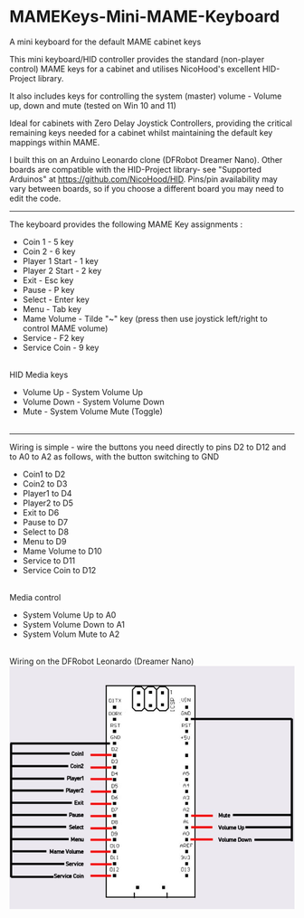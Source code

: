 # MAMEKeys-Mini-MAME-Keyboard
A mini keyboard for the default MAME cabinet keys 

This mini keyboard/HID controller provides the standard (non-player control) MAME keys for a cabinet and utilises NicoHood's excellent HID-Project library. 

It also includes keys for controlling the system (master) volume - Volume up, down and mute (tested on Win 10 and 11)

Ideal for cabinets with Zero Delay Joystick Controllers, providing the critical remaining keys needed for a cabinet whilst maintaining the default key mappings within MAME. 

I built this on an Arduino Leonardo clone (DFRobot Dreamer Nano). Other boards are compatible with the HID-Project library- see "Supported Arduinos" at https://github.com/NicoHood/HID. Pins/pin availability may vary between boards, so if you choose a different board you may need to edit the code. 

---
The keyboard provides the following MAME Key assignments :
 - Coin 1 - 5 key<br>
 - Coin 2 - 6 key<br>
 - Player 1 Start - 1 key<br>
 - Player 2 Start - 2 key<br>
 - Exit - Esc key<br>
 - Pause - P key<br>
 - Select - Enter key<br>
 - Menu  - Tab key<br>
 - Mame Volume - Tilde "~" key (press then use joystick left/right to control MAME volume)<br>
 - Service  - F2 key<br>
 - Service Coin  - 9 key<br><br>

HID Media keys<br>
 - Volume Up - System Volume Up<br>
 - Volume Down - System Volume Down<br>
 - Mute - System Volume Mute (Toggle)<br><br>

---
Wiring is simple - wire the buttons you need directly to pins D2 to D12 and to A0 to A2 as follows, with the button switching to GND <br>
 - Coin1 to D2<br>
 - Coin2 to D3<br>
 - Player1 to D4<br>
 - Player2 to D5<br>
 - Exit to D6<br>
 - Pause to D7<br>
 - Select to D8<br>
 - Menu to D9<br>
 - Mame Volume to D10<br>
 - Service to D11<br>
 - Service Coin to D12<br><br>

Media control<br>
 - System Volume Up to A0<br>
 - System Volume Down to A1<br>
 - System Volum Mute to A2<br>

<BR>Wiring on the DFRobot Leonardo (Dreamer Nano)<BR>
![Wiring Diagram](https://github.com/StudioShemp/MAMEKeys-Mini-MAME-Keyboard/blob/main/images/wiring.jpg)
